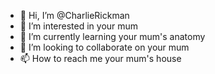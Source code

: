 - 👋 Hi, I’m @CharlieRickman
- 👀 I’m interested in your mum
- 🌱 I’m currently learning your mum's anatomy
- 💞️ I’m looking to collaborate on your mum
- 📫 How to reach me your mum's house

<!---
CharlieRickman/CharlieRickman is a ✨ special ✨ repository because its `README.md` (this file) appears on your GitHub profile.
You can click the Preview link to take a look at your changes.
--->
